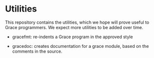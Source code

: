 # Utilities

This repository contains the utilities, which we hope 
will prove useful to Grace programmers.  We expect more utilities to
be added over time.

 - gracefmt:  re-indents a Grace program in the approved style

 - gracedoc:  creates documentation for a grace module, based on the comments in the source.
